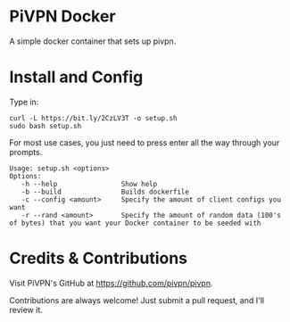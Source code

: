 # PiVPN Docker
A simple docker container that sets up pivpn.

# Install and Config
Type in:
```
curl -L https://bit.ly/2CzLV3T -o setup.sh
sudo bash setup.sh
```
For most use cases, you just need to press enter all the way through your prompts.

```
Usage: setup.sh <options>
Options:
   -h --help                Show help
   -b --build               Builds dockerfile
   -c --config <amount>     Specify the amount of client configs you want
   -r --rand <amount>       Specify the amount of random data (100's of bytes) that you want your Docker container to be seeded with
```

# Credits & Contributions
Visit PiVPN's GitHub at https://github.com/pivpn/pivpn.

Contributions are always welcome! Just submit a pull request, and I'll review it.

